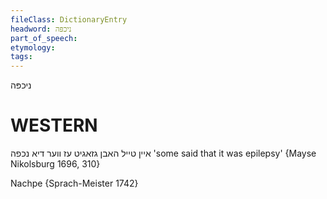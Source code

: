 ```yaml
---
fileClass: DictionaryEntry
headword: ניכפּה
part_of_speech: 
etymology: 
tags: 
---
```

ניכפּה

WESTERN
========

איין טייל האבן גזאגיט עז ווער דיא נכפה
'some said that it was epilepsy'
{Mayse Nikolsburg 1696, 310}

Nachpe {Sprach-Meister 1742}